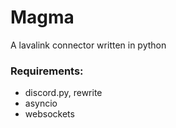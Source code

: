 # Magma

A lavalink connector written in python
### Requirements:
* discord.py, rewrite
* asyncio
* websockets
